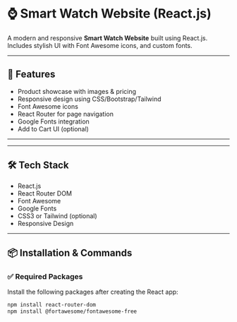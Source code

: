 # ⌚ Smart Watch Website (React.js)

A modern and responsive **Smart Watch Website** built using React.js.  
Includes stylish UI with Font Awesome icons, and custom fonts.

---

## 🚀 Features

- Product showcase with images & pricing
- Responsive design using CSS/Bootstrap/Tailwind
- Font Awesome icons
- React Router for page navigation
- Google Fonts integration
- Add to Cart UI (optional)

---


---

## 🛠️ Tech Stack

- React.js
- React Router DOM
- Font Awesome
- Google Fonts
- CSS3 or Tailwind (optional)
- Responsive Design

---

## 📦 Installation & Commands

### ✅ Required Packages

Install the following packages after creating the React app:

```bash
npm install react-router-dom
npm install @fortawesome/fontawesome-free

